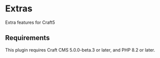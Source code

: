 # Extras

Extra features for Craft5

## Requirements

This plugin requires Craft CMS 5.0.0-beta.3 or later, and PHP 8.2 or later.

